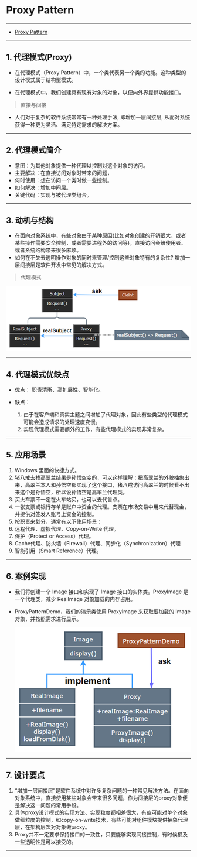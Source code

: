 # Proxy Pattern

---

- [Proxy Pattern](#proxy-pattern)

---
## 1. 代理模式(Proxy)

- 在代理模式（Proxy Pattern）中，一个类代表另一个类的功能。这种类型的设计模式属于结构型模式。

- 在代理模式中，我们创建具有现有对象的对象，以便向外界提供功能接口。

> 直接与间接

- 人们对于复杂的软件系统常常有一种处理手法, 即增加一层间接层, 从而对系统获得一种更为灵活、满足特定需求的解决方案。

---
## 2. 代理模式简介

- 意图：为其他对象提供一种代理以控制对这个对象的访问。
- 主要解决：在直接访问对象时带来的问题，
- 何时使用：想在访问一个类时做一些控制。
- 如何解决：增加中间层。
- 关键代码：实现与被代理类组合。

---
## 3. 动机与结构

- 在面向对象系统中，有些对象由于某种原因(比如对象创建的开销很大，或者某些操作需要安全控制，或者需要进程外的访问等)，直接访问会给使用者、或者系统结构带来很多麻烦。
- 如何在不失去透明操作对象的同时来管理/控制这些对象特有的复杂性? 增加一层间接层是软件开发中常见的解决方式。

> 代理模式
    
  ![代理模式](img/代理模式设计.png)

---
## 4. 代理模式优缺点

- 优点：
    职责清晰、高扩展性、智能化。

- 缺点： 
  1. 由于在客户端和真实主题之间增加了代理对象，因此有些类型的代理模式可能会造成请求的处理速度变慢。 
  2. 实现代理模式需要额外的工作，有些代理模式的实现非常复杂。

---
## 5. 应用场景

1. Windows 里面的快捷方式。 
2. 猪八戒去找高翠兰结果是孙悟空变的，可以这样理解：把高翠兰的外貌抽象出来，高翠兰本人和孙悟空都实现了这个接口，猪八戒访问高翠兰的时候看不出来这个是孙悟空，所以说孙悟空是高翠兰代理类。 
3. 买火车票不一定在火车站买，也可以去代售点。 
4. 一张支票或银行存单是账户中资金的代理。支票在市场交易中用来代替现金，并提供对签发人账号上资金的控制。
5. 按职责来划分，通常有以下使用场景： 
6. 远程代理、虚拟代理、Copy-on-Write 代理。 
7. 保护（Protect or Access）代理。 
8. Cache代理、防火墙（Firewall）代理、同步化（Synchronization）代理
9. 智能引用（Smart Reference）代理。

---
## 6. 案例实现

- 我们将创建一个 Image 接口和实现了 Image 接口的实体类。ProxyImage 是一个代理类，减少 RealImage 对象加载的内存占用。

- ProxyPatternDemo，我们的演示类使用 ProxyImage 来获取要加载的 Image 对象，并按照需求进行显示。

    ![案例](ima/../img/代理模式案例.png)

---
## 7. 设计要点

1. “增加一层间接层”是软件系统中对许多复杂问题的一种常见解决方法。在面向对象系统中，直接使用某些对象会带来很多问题，作为间接层的proxy对象便是解决这一问题的常用手段。
2. 具体proxy设计模式的实现方法、实现粒度都相差很大，有些可能对单个对象做细粒度的控制，如copy-on-write技术，有些可能对组件模块提供抽象代理层，在架构层次对对象做proxy。
3. Proxy并不一定要求保持接口的一致性，只要能够实现间接控制，有时候损及一些透明性是可以接受的。

---